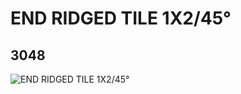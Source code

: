 # END RIDGED TILE 1X2/45°
## 3048
![END RIDGED TILE 1X2/45°](https://lc-www-live-s.legocdn.com/media/bricks/5/2/304826.jpg)